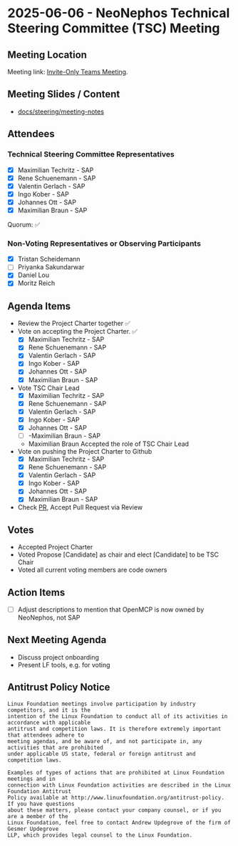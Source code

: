 # 2025-06-06 - NeoNephos Technical Steering Committee (TSC) Meeting

## Meeting Location

Meeting link: [Invite-Only Teams Meeting](https://teams.microsoft.com/l/meetup-join/19%3ameeting_MzVlMTVlZDMtMGY3ZS00MWNmLWE2ZTYtODMzY2ZhNWM2ZTFj%40thread.v2/0?context=%7b%22Tid%22%3a%2242f7676c-f455-423c-82f6-dc2d99791af7%22%2c%22Oid%22%3a%225b59e388-3732-4144-8fa4-7cfe97dcaced%22%7d).

## Meeting Slides / Content

- [docs/steering/meeting-notes](.)

## Attendees

### Technical Steering Committee Representatives

- [x] Maximilian Techritz - SAP
- [x] Rene Schuenemann - SAP
- [x] Valentin Gerlach - SAP
- [x] Ingo Kober - SAP
- [x] Johannes Ott - SAP
- [x] Maximilian Braun - SAP

Quorum: ✅ 

### Non-Voting Representatives or Observing Participants

- [x] Tristan Scheidemann
- [ ] Priyanka Sakundarwar 
- [x] Daniel Lou
- [x] Moritz Reich  

## Agenda Items

* Review the Project Charter together ✅
* Vote on accepting the Project Charter. ✅
    - [x] Maximilian Techritz - SAP
    - [x] Rene Schuenemann - SAP
    - [x] Valentin Gerlach - SAP
    - [x] Ingo Kober - SAP
    - [x] Johannes Ott - SAP
    - [x] Maximilian Braun - SAP
* Vote TSC Chair Lead
    - [x] Maximilian Techritz - SAP
    - [x] Rene Schuenemann - SAP
    - [x] Valentin Gerlach - SAP
    - [x] Ingo Kober - SAP
    - [x] Johannes Ott - SAP
    - [ ] -Maximilian Braun - SAP
  - Maximilian Braun Accepted the role of TSC Chair Lead
* Vote on pushing the Project Charter to Github
    - [x] Maximilian Techritz - SAP
    - [x] Rene Schuenemann - SAP
    - [x] Valentin Gerlach - SAP
    - [x] Ingo Kober - SAP
    - [x] Johannes Ott - SAP
    - [x] Maximilian Braun - SAP
* Check [PR](https://github.com/openmcp-project/.github/pull/3/files), Accept Pull Request via Review

## Votes

* Accepted Project Charter
* Voted Propose [Candidate] as chair and elect [Candidate] to be TSC Chair
* Voted all current voting members are code owners

## Action Items

- [ ] Adjust descriptions to mention that OpenMCP is now owned by NeoNephos, not SAP


## Next Meeting Agenda

- Discuss project onboarding
- Present LF tools, e.g. for voting

## Antitrust Policy Notice

```text
Linux Foundation meetings involve participation by industry competitors, and it is the 
intention of the Linux Foundation to conduct all of its activities in accordance with applicable 
antitrust and competition laws. It is therefore extremely important that attendees adhere to 
meeting agendas, and be aware of, and not participate in, any activities that are prohibited 
under applicable US state, federal or foreign antitrust and competition laws.

Examples of types of actions that are prohibited at Linux Foundation meetings and in 
connection with Linux Foundation activities are described in the Linux Foundation Antitrust 
Policy available at http://www.linuxfoundation.org/antitrust-policy. If you have questions 
about these matters, please contact your company counsel, or if you are a member of the 
Linux Foundation, feel free to contact Andrew Updegrove of the firm of Gesmer Updegrove 
LLP, which provides legal counsel to the Linux Foundation.
```